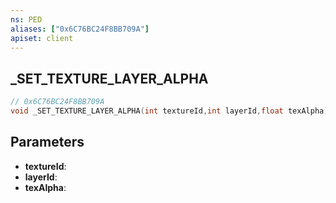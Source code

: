 ```yaml
---
ns: PED
aliases: ["0x6C76BC24F8BB709A"]
apiset: client
---
```

## _SET_TEXTURE_LAYER_ALPHA

```c
// 0x6C76BC24F8BB709A
void _SET_TEXTURE_LAYER_ALPHA(int textureId,int layerId,float texAlpha);
```


## Parameters
* **textureId**:
* **layerId**:
* **texAlpha**: